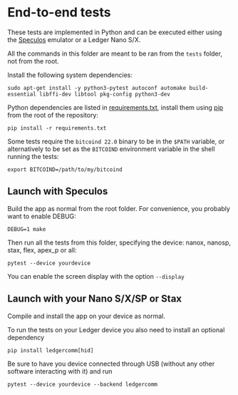 # End-to-end tests

These tests are implemented in Python and can be executed either using the [Speculos](https://github.com/LedgerHQ/speculos) emulator or a Ledger Nano S/X.

All the commands in this folder are meant to be ran from the `tests` folder, not from the root.

Install the following system dependencies:

```
sudo apt-get install -y python3-pytest autoconf automake build-essential libffi-dev libtool pkg-config python3-dev
```

Python dependencies are listed in [requirements.txt](../requirements.txt), install them using [pip](https://pypi.org/project/pip/) from the root of the repository:

```
pip install -r requirements.txt
```

Some tests require the `bitcoind 22.0` binary to be in the `$PATH` variable, or alternatively to be set as the `BITCOIND` environment variable in the shell running the tests:

```
export BITCOIND=/path/to/my/bitcoind
```

## Launch with Speculos

Build the app as normal from the root folder. For convenience, you probably want to enable DEBUG:

```
DEBUG=1 make
```

Then run all the tests from this folder, specifying the device: nanox, nanosp, stax, flex, apex_p or all:

```
pytest --device yourdevice
```
You can enable the screen display with the option `--display`

## Launch with your Nano S/X/SP or Stax

Compile and install the app on your device as normal.

To run the tests on your Ledger device you also need to install an optional dependency

```
pip install ledgercomm[hid]
```

Be sure to have you device connected through USB (without any other software interacting with it) and run

```
pytest --device yourdevice --backend ledgercomm
```
